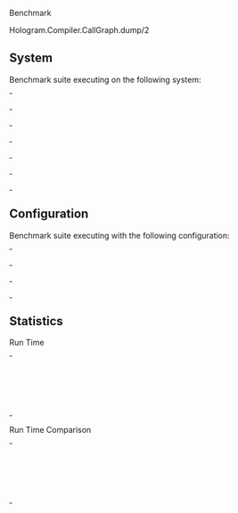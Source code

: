 Benchmark

Hologram.Compiler.CallGraph.dump/2

## System

Benchmark suite executing on the following system:

<table style="width: 1%">
  <tr>
    <th style="width: 1%; white-space: nowrap">Operating System</th>
    <td>macOS</td>
  </tr><tr>
    <th style="white-space: nowrap">CPU Information</th>
    <td style="white-space: nowrap">Apple M1 Pro</td>
  </tr><tr>
    <th style="white-space: nowrap">Number of Available Cores</th>
    <td style="white-space: nowrap">10</td>
  </tr><tr>
    <th style="white-space: nowrap">Available Memory</th>
    <td style="white-space: nowrap">16 GB</td>
  </tr><tr>
    <th style="white-space: nowrap">Elixir Version</th>
    <td style="white-space: nowrap">1.18.2</td>
  </tr><tr>
    <th style="white-space: nowrap">Erlang Version</th>
    <td style="white-space: nowrap">27.2.4</td>
  </tr>
</table>

## Configuration

Benchmark suite executing with the following configuration:

<table style="width: 1%">
  <tr>
    <th style="width: 1%">:time</th>
    <td style="white-space: nowrap">10 s</td>
  </tr><tr>
    <th>:parallel</th>
    <td style="white-space: nowrap">1</td>
  </tr><tr>
    <th>:warmup</th>
    <td style="white-space: nowrap">2 s</td>
  </tr>
</table>

## Statistics



Run Time

<table style="width: 1%">
  <tr>
    <th>Name</th>
    <th style="text-align: right">IPS</th>
    <th style="text-align: right">Average</th>
    <th style="text-align: right">Devitation</th>
    <th style="text-align: right">Median</th>
    <th style="text-align: right">99th&nbsp;%</th>
  </tr>

  <tr>
    <td style="white-space: nowrap">dump dir exists, dump file exists</td>
    <td style="white-space: nowrap; text-align: right">25.95</td>
    <td style="white-space: nowrap; text-align: right">38.54 ms</td>
    <td style="white-space: nowrap; text-align: right">&plusmn;3.76%</td>
    <td style="white-space: nowrap; text-align: right">38.12 ms</td>
    <td style="white-space: nowrap; text-align: right">45.44 ms</td>
  </tr>

  <tr>
    <td style="white-space: nowrap">dump dir doesn't exists</td>
    <td style="white-space: nowrap; text-align: right">25.91</td>
    <td style="white-space: nowrap; text-align: right">38.59 ms</td>
    <td style="white-space: nowrap; text-align: right">&plusmn;4.75%</td>
    <td style="white-space: nowrap; text-align: right">38.17 ms</td>
    <td style="white-space: nowrap; text-align: right">53.09 ms</td>
  </tr>

  <tr>
    <td style="white-space: nowrap">dump dir exists, dump file doesn't exist</td>
    <td style="white-space: nowrap; text-align: right">25.90</td>
    <td style="white-space: nowrap; text-align: right">38.61 ms</td>
    <td style="white-space: nowrap; text-align: right">&plusmn;4.06%</td>
    <td style="white-space: nowrap; text-align: right">38.18 ms</td>
    <td style="white-space: nowrap; text-align: right">47.71 ms</td>
  </tr>

</table>


Run Time Comparison

<table style="width: 1%">
  <tr>
    <th>Name</th>
    <th style="text-align: right">IPS</th>
    <th style="text-align: right">Slower</th>
  <tr>
    <td style="white-space: nowrap">dump dir exists, dump file exists</td>
    <td style="white-space: nowrap;text-align: right">25.95</td>
    <td>&nbsp;</td>
  </tr>

  <tr>
    <td style="white-space: nowrap">dump dir doesn't exists</td>
    <td style="white-space: nowrap; text-align: right">25.91</td>
    <td style="white-space: nowrap; text-align: right">1.0x</td>
  </tr>

  <tr>
    <td style="white-space: nowrap">dump dir exists, dump file doesn't exist</td>
    <td style="white-space: nowrap; text-align: right">25.90</td>
    <td style="white-space: nowrap; text-align: right">1.0x</td>
  </tr>

</table>